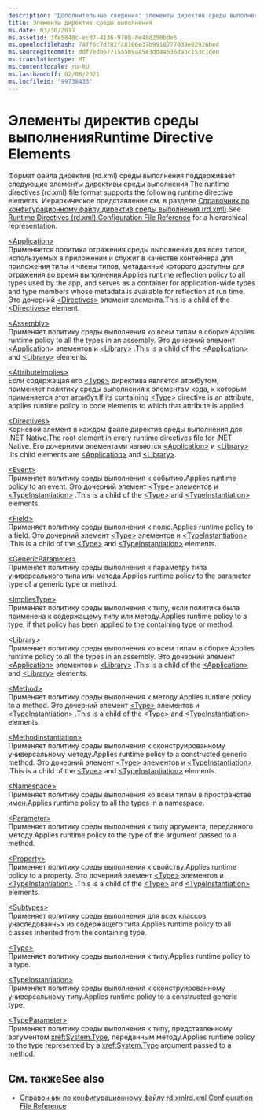 ```yaml
---
description: 'Дополнительные сведения: элементы директив среды выполнения'
title: Элементы директив среды выполнения
ms.date: 03/30/2017
ms.assetid: 3fe5848c-ecd7-4136-970b-8e48d250bde6
ms.openlocfilehash: 74ff6c7d782f48106e37b99187770d8e82926be4
ms.sourcegitcommit: ddf7edb67715a5b9a45e3dd44536dabc153c1de0
ms.translationtype: MT
ms.contentlocale: ru-RU
ms.lasthandoff: 02/06/2021
ms.locfileid: "99738433"
---
```

# <a name="runtime-directive-elements"></a><span data-ttu-id="b962a-103">Элементы директив среды выполнения</span><span class="sxs-lookup"><span data-stu-id="b962a-103">Runtime Directive Elements</span></span>

<span data-ttu-id="b962a-104">Формат файла директив (rd.xml) среды выполнения поддерживает следующие элементы директивы среды выполнения.</span><span class="sxs-lookup"><span data-stu-id="b962a-104">The runtime directives (rd.xml) file format supports the following runtime directive elements.</span></span> <span data-ttu-id="b962a-105">Иерархическое представление см. в разделе [Справочник по конфигурационному файлу директив среды выполнения (rd.xml)](runtime-directives-rd-xml-configuration-file-reference.md).</span><span class="sxs-lookup"><span data-stu-id="b962a-105">See [Runtime Directives (rd.xml) Configuration File Reference](runtime-directives-rd-xml-configuration-file-reference.md) for a hierarchical representation.</span></span>  
  
 [\<Application>](application-element-net-native.md)  
 <span data-ttu-id="b962a-106">Применяется политика отражения среды выполнения для всех типов, используемых в приложении и служит в качестве контейнера для приложения типы и члены типов, метаданные которого доступны для отражения во время выполнения.</span><span class="sxs-lookup"><span data-stu-id="b962a-106">Applies runtime reflection policy to all types used by the app, and serves as a container for application-wide types and type members whose metadata is available for reflection at run time.</span></span> <span data-ttu-id="b962a-107">Это дочерний [\<Directives>](directives-element-net-native.md) элемент элемента.</span><span class="sxs-lookup"><span data-stu-id="b962a-107">This is a child of the [\<Directives>](directives-element-net-native.md) element.</span></span>  
  
 [\<Assembly>](assembly-element-net-native.md)  
 <span data-ttu-id="b962a-108">Применяет политику среды выполнения ко всем типам в сборке.</span><span class="sxs-lookup"><span data-stu-id="b962a-108">Applies runtime policy to all the types in an assembly.</span></span> <span data-ttu-id="b962a-109">Это дочерний элемент [\<Application>](application-element-net-native.md) элементов и [\<Library>](library-element-net-native.md) .</span><span class="sxs-lookup"><span data-stu-id="b962a-109">This is a child of the [\<Application>](application-element-net-native.md) and [\<Library>](library-element-net-native.md) elements.</span></span>  
  
 [\<AttributeImplies>](attributeimplies-element-net-native.md)  
 <span data-ttu-id="b962a-110">Если содержащая его [\<Type>](type-element-net-native.md) директива является атрибутом, применяет политику среды выполнения к элементам кода, к которым применяется этот атрибут.</span><span class="sxs-lookup"><span data-stu-id="b962a-110">If its containing [\<Type>](type-element-net-native.md) directive is an attribute, applies runtime policy to code elements to which that attribute is applied.</span></span>  
  
 [\<Directives>](directives-element-net-native.md)  
 <span data-ttu-id="b962a-111">Корневой элемент в каждом файле директив среды выполнения для .NET Native.</span><span class="sxs-lookup"><span data-stu-id="b962a-111">The root element in every runtime directives file for .NET Native.</span></span> <span data-ttu-id="b962a-112">Его дочерними элементами являются [\<Application>](application-element-net-native.md) и [\<Library>](library-element-net-native.md) .</span><span class="sxs-lookup"><span data-stu-id="b962a-112">Its child elements are [\<Application>](application-element-net-native.md) and [\<Library>](library-element-net-native.md).</span></span>  
  
 [\<Event>](event-element-net-native.md)  
 <span data-ttu-id="b962a-113">Применяет политику среды выполнения к событию.</span><span class="sxs-lookup"><span data-stu-id="b962a-113">Applies runtime policy to an event.</span></span> <span data-ttu-id="b962a-114">Это дочерний элемент [\<Type>](type-element-net-native.md) элементов и [\<TypeInstantiation>](typeinstantiation-element-net-native.md) .</span><span class="sxs-lookup"><span data-stu-id="b962a-114">This is a child of the [\<Type>](type-element-net-native.md) and [\<TypeInstantiation>](typeinstantiation-element-net-native.md) elements.</span></span>  
  
 [\<Field>](field-element-net-native.md)  
 <span data-ttu-id="b962a-115">Применяет политику среды выполнения к полю.</span><span class="sxs-lookup"><span data-stu-id="b962a-115">Applies runtime policy to a field.</span></span> <span data-ttu-id="b962a-116">Это дочерний элемент [\<Type>](type-element-net-native.md) элементов и [\<TypeInstantiation>](typeinstantiation-element-net-native.md) .</span><span class="sxs-lookup"><span data-stu-id="b962a-116">This is a child of the [\<Type>](type-element-net-native.md) and [\<TypeInstantiation>](typeinstantiation-element-net-native.md) elements.</span></span>  
  
 [\<GenericParameter>](genericparameter-element-net-native.md)  
 <span data-ttu-id="b962a-117">Применяет политику среды выполнения к параметру типа универсального типа или метода.</span><span class="sxs-lookup"><span data-stu-id="b962a-117">Applies runtime policy to the parameter type of a generic type or method.</span></span>  
  
 [\<ImpliesType>](impliestype-element-net-native.md)  
 <span data-ttu-id="b962a-118">Применяет политику среды выполнения к типу, если политика была применена к содержащему типу или методу.</span><span class="sxs-lookup"><span data-stu-id="b962a-118">Applies runtime policy to a type, if that policy has been applied to the containing type or method.</span></span>  
  
 [\<Library>](library-element-net-native.md)  
 <span data-ttu-id="b962a-119">Применяет политику среды выполнения ко всем типам в сборке.</span><span class="sxs-lookup"><span data-stu-id="b962a-119">Applies runtime policy to all the types in an assembly.</span></span> <span data-ttu-id="b962a-120">Это дочерний элемент [\<Application>](application-element-net-native.md) элементов и [\<Library>](library-element-net-native.md) .</span><span class="sxs-lookup"><span data-stu-id="b962a-120">This is a child of the [\<Application>](application-element-net-native.md) and [\<Library>](library-element-net-native.md) elements.</span></span>  
  
 [\<Method>](method-element-net-native.md)  
 <span data-ttu-id="b962a-121">Применяет политику среды выполнения к методу.</span><span class="sxs-lookup"><span data-stu-id="b962a-121">Applies runtime policy to a method.</span></span> <span data-ttu-id="b962a-122">Это дочерний элемент [\<Type>](type-element-net-native.md) элементов и [\<TypeInstantiation>](typeinstantiation-element-net-native.md) .</span><span class="sxs-lookup"><span data-stu-id="b962a-122">This is a child of the [\<Type>](type-element-net-native.md) and [\<TypeInstantiation>](typeinstantiation-element-net-native.md) elements.</span></span>  
  
 [\<MethodInstantiation>](methodinstantiation-element-net-native.md)  
 <span data-ttu-id="b962a-123">Применяет политику среды выполнения к сконструированному универсальному методу.</span><span class="sxs-lookup"><span data-stu-id="b962a-123">Applies runtime policy to a constructed generic method.</span></span> <span data-ttu-id="b962a-124">Это дочерний элемент [\<Type>](type-element-net-native.md) элементов и [\<TypeInstantiation>](typeinstantiation-element-net-native.md) .</span><span class="sxs-lookup"><span data-stu-id="b962a-124">This is a child of the [\<Type>](type-element-net-native.md) and [\<TypeInstantiation>](typeinstantiation-element-net-native.md) elements.</span></span>  
  
 [\<Namespace>](namespace-element-net-native.md)  
 <span data-ttu-id="b962a-125">Применяет политику среды выполнения ко всем типам в пространстве имен.</span><span class="sxs-lookup"><span data-stu-id="b962a-125">Applies runtime policy to all the types in a namespace.</span></span>  
  
 [\<Parameter>](parameter-element-net-native.md)  
 <span data-ttu-id="b962a-126">Применяет политику среды выполнения к типу аргумента, переданного методу.</span><span class="sxs-lookup"><span data-stu-id="b962a-126">Applies runtime policy to the type of the argument passed to a method.</span></span>  
  
 [\<Property>](property-element-net-native.md)  
 <span data-ttu-id="b962a-127">Применяет политику среды выполнения к свойству.</span><span class="sxs-lookup"><span data-stu-id="b962a-127">Applies runtime policy to a property.</span></span> <span data-ttu-id="b962a-128">Это дочерний элемент [\<Type>](type-element-net-native.md) элементов и [\<TypeInstantiation>](typeinstantiation-element-net-native.md) .</span><span class="sxs-lookup"><span data-stu-id="b962a-128">This is a child of the [\<Type>](type-element-net-native.md) and [\<TypeInstantiation>](typeinstantiation-element-net-native.md) elements.</span></span>  
  
 [\<Subtypes>](subtypes-element-net-native.md)  
 <span data-ttu-id="b962a-129">Применяет политику среды выполнения для всех классов, унаследованных из содержащего типа.</span><span class="sxs-lookup"><span data-stu-id="b962a-129">Applies runtime policy to all classes inherited from the containing type.</span></span>  
  
 [\<Type>](type-element-net-native.md)  
 <span data-ttu-id="b962a-130">Применяет политику среды выполнения к типу.</span><span class="sxs-lookup"><span data-stu-id="b962a-130">Applies runtime policy to a type.</span></span>  
  
 [\<TypeInstantiation>](typeinstantiation-element-net-native.md)  
 <span data-ttu-id="b962a-131">Применяет политику среды выполнения к сконструированному универсальному типу.</span><span class="sxs-lookup"><span data-stu-id="b962a-131">Applies runtime policy to a constructed generic type.</span></span>  
  
 [\<TypeParameter>](typeparameter-element-net-native.md)  
 <span data-ttu-id="b962a-132">Применяет политику среды выполнения к типу, представленному аргументом <xref:System.Type>, переданным методу.</span><span class="sxs-lookup"><span data-stu-id="b962a-132">Applies runtime policy to the type represented by a <xref:System.Type> argument passed to a method.</span></span>  
  
## <a name="see-also"></a><span data-ttu-id="b962a-133">См. также</span><span class="sxs-lookup"><span data-stu-id="b962a-133">See also</span></span>

- [<span data-ttu-id="b962a-134">Справочник по конфигурационному файлу rd.xml</span><span class="sxs-lookup"><span data-stu-id="b962a-134">rd.xml Configuration File Reference</span></span>](runtime-directives-rd-xml-configuration-file-reference.md)
